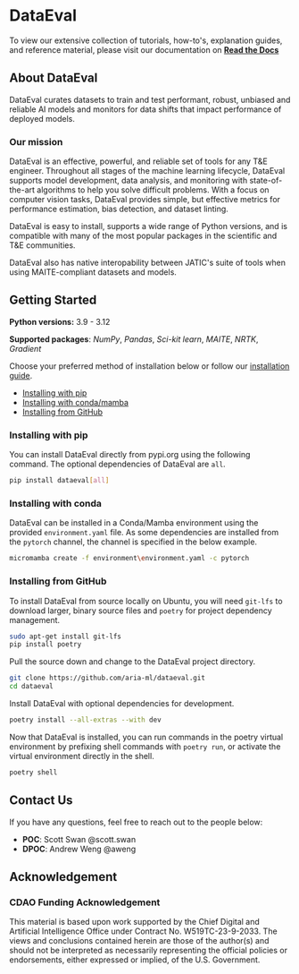 # DataEval

To view our extensive collection of tutorials, how-to's, explanation guides,
and reference material, please visit our documentation on
**[Read the Docs](https://dataeval.readthedocs.io/)**

## About DataEval

<!-- start tagline -->

DataEval curates datasets to train and test performant, robust, unbiased and
reliable AI models and monitors for data shifts that impact performance of
deployed models.

<!-- end tagline -->

### Our mission

<!-- start needs -->

DataEval is an effective, powerful, and reliable set of tools for any T&E
engineer. Throughout all stages of the machine learning lifecycle, DataEval
supports model development, data analysis, and monitoring with state-of-the-art
algorithms to help you solve difficult problems. With a focus on computer
vision tasks, DataEval provides simple, but effective metrics for performance
estimation, bias detection, and dataset linting.

<!-- end needs -->

<!-- start JATIC interop -->
DataEval is easy to install, supports a wide range of Python versions, and is
compatible with many of the most popular packages in the scientific and T&E
communities.

DataEval also has native interopability between JATIC's suite of tools when
using MAITE-compliant datasets and models.
<!-- end JATIC interop -->

## Getting Started

**Python versions:** 3.9 - 3.12

**Supported packages**: *NumPy*, *Pandas*, *Sci-kit learn*, *MAITE*, *NRTK*,
*Gradient*

Choose your preferred method of installation below or follow our
[installation guide](https://dataeval.readthedocs.io/en/v0.74.2/installation.html).

* [Installing with pip](#installing-with-pip)
* [Installing with conda/mamba](#installing-with-conda)
* [Installing from GitHub](#installing-from-github)

### **Installing with pip**

You can install DataEval directly from pypi.org using the following command.
The optional dependencies of DataEval are `all`.

```bash
pip install dataeval[all]
```

### **Installing with conda**

DataEval can be installed in a Conda/Mamba environment using the provided
`environment.yaml` file.  As some dependencies are installed from the `pytorch`
channel, the channel is specified in the below example.

```bash
micromamba create -f environment\environment.yaml -c pytorch
```

### **Installing from GitHub**

To install DataEval from source locally on Ubuntu, you will need `git-lfs` to
download larger, binary source files and `poetry` for project dependency
management.

```bash
sudo apt-get install git-lfs
pip install poetry
```

Pull the source down and change to the DataEval project directory.

```bash
git clone https://github.com/aria-ml/dataeval.git
cd dataeval
```

Install DataEval with optional dependencies for development.

```bash
poetry install --all-extras --with dev
```

Now that DataEval is installed, you can run commands in the poetry virtual
environment by prefixing shell commands with `poetry run`, or activate the
virtual environment directly in the shell.

```bash
poetry shell
```

## Contact Us

If you have any questions, feel free to reach out to the people below:

* **POC**: Scott Swan @scott.swan
* **DPOC**: Andrew Weng @aweng

## Acknowledgement

<!-- start acknowledgement -->

### CDAO Funding Acknowledgement

This material is based upon work supported by the Chief Digital and Artificial
Intelligence Office under Contract No. W519TC-23-9-2033. The views and
conclusions contained herein are those of the author(s) and should not be
interpreted as necessarily representing the official policies or endorsements,
either expressed or implied, of the U.S. Government.

<!-- end acknowledgement -->
